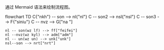 
通过 Mermaid 语法来绘制流程图。


flowchart TD
C{"nkh"} -- son --> nl{"nl"}
C -- son2 --> nsl{"nsl"}
C -- son3 --> F{"siniu"}
C -- nvz --> G["na "]

    nl -- son(wz lf) --> ff["feifei"]
    nl --nvz(wz kyl) --> adm["adm"]
    nl -- un(wz un) --> unk["unk"]
    nsl--son --> nrt["nrt"]
